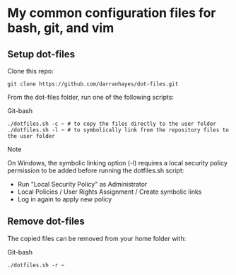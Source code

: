 # My common configuration files for bash, git, and vim

## Setup dot-files
Clone this repo:

```
git clone https://github.com/darranhayes/dot-files.git
```

From the dot-files folder, run one of the following scripts:

Git-bash
```
./dotfiles.sh -c ~ # to copy the files directly to the user folder
./dotfiles.sh -l ~ # to symbolically link from the repository files to the user folder
```

> [!NOTE]
> On Windows, the symbolic linking option (-l) requires a local security policy permission to be added before running the dotfiles.sh script:
>
> - Run "Local Security Policy" as Administrator 
> - Local Policies / User Rights Assignment / Create symbolic links
> - Log in again to apply new policy

## Remove dot-files
The copied files can be removed from your home folder with:

Git-bash
```
./dotfiles.sh -r ~
```
